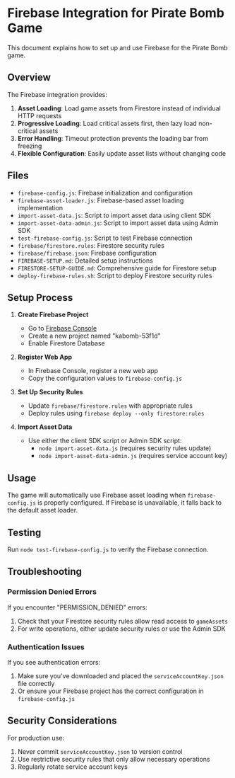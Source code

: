 # Firebase Integration for Pirate Bomb Game

This document explains how to set up and use Firebase for the Pirate Bomb game.

## Overview

The Firebase integration provides:

1. **Asset Loading**: Load game assets from Firestore instead of individual HTTP requests
2. **Progressive Loading**: Load critical assets first, then lazy load non-critical assets
3. **Error Handling**: Timeout protection prevents the loading bar from freezing
4. **Flexible Configuration**: Easily update asset lists without changing code

## Files

- `firebase-config.js`: Firebase initialization and configuration
- `firebase-asset-loader.js`: Firebase-based asset loading implementation
- `import-asset-data.js`: Script to import asset data using client SDK
- `import-asset-data-admin.js`: Script to import asset data using Admin SDK
- `test-firebase-config.js`: Script to test Firebase connection
- `firebase/firestore.rules`: Firestore security rules
- `firebase/firebase.json`: Firebase configuration
- `FIREBASE-SETUP.md`: Detailed setup instructions
- `FIRESTORE-SETUP-GUIDE.md`: Comprehensive guide for Firestore setup
- `deploy-firebase-rules.sh`: Script to deploy Firestore security rules

## Setup Process

1. **Create Firebase Project**
   - Go to [Firebase Console](https://console.firebase.google.com/)
   - Create a new project named "kabomb-53f1d"
   - Enable Firestore Database

2. **Register Web App**
   - In Firebase Console, register a new web app
   - Copy the configuration values to `firebase-config.js`

3. **Set Up Security Rules**
   - Update `firebase/firestore.rules` with appropriate rules
   - Deploy rules using `firebase deploy --only firestore:rules`

4. **Import Asset Data**
   - Use either the client SDK script or Admin SDK script:
     - `node import-asset-data.js` (requires security rules update)
     - `node import-asset-data-admin.js` (requires service account key)

## Usage

The game will automatically use Firebase asset loading when `firebase-config.js` is properly configured. If Firebase is unavailable, it falls back to the default asset loader.

## Testing

Run `node test-firebase-config.js` to verify the Firebase connection.

## Troubleshooting

### Permission Denied Errors

If you encounter "PERMISSION_DENIED" errors:

1. Check that your Firestore security rules allow read access to `gameAssets`
2. For write operations, either update security rules or use the Admin SDK

### Authentication Issues

If you see authentication errors:

1. Make sure you've downloaded and placed the `serviceAccountKey.json` file correctly
2. Or ensure your Firebase project has the correct configuration in `firebase-config.js`

## Security Considerations

For production use:

1. Never commit `serviceAccountKey.json` to version control
2. Use restrictive security rules that only allow necessary operations
3. Regularly rotate service account keys